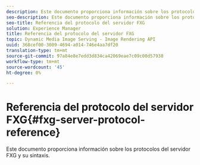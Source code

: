 ```yaml
---
description: Este documento proporciona información sobre los protocolos del servidor FXG y su sintaxis.
seo-description: Este documento proporciona información sobre los protocolos del servidor FXG y su sintaxis.
seo-title: Referencia del protocolo del servidor FXG
solution: Experience Manager
title: Referencia del protocolo del servidor FXG
topic: Dynamic Media Image Serving - Image Rendering API
uuid: 368cef00-3009-4694-a014-746e4aa7df20
translation-type: tm+mt
source-git-commit: 97a84e8e7edd3d834ca42069eae7c09c00d57938
workflow-type: tm+mt
source-wordcount: '45'
ht-degree: 0%

---
```



# Referencia del protocolo del servidor FXG{#fxg-server-protocol-reference}

Este documento proporciona información sobre los protocolos del servidor FXG y su sintaxis.


